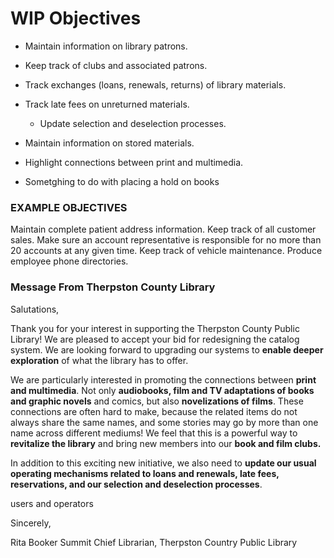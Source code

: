 # WIP Objectives

- Maintain information on library patrons.
- Keep track of clubs and associated patrons.
- Track exchanges (loans, renewals, returns) of library materials.
- Track late fees on unreturned materials.
    - Update selection and deselection processes.
- Maintain information on stored materials.
- Highlight connections between print and multimedia.

- Sometghing to do with placing a hold on books

### EXAMPLE OBJECTIVES
Maintain complete patient address information.
Keep track of all customer sales.
Make sure an account representative is responsible for no more than 20 accounts at any given time.
Keep track of vehicle maintenance.
Produce employee phone directories.

### Message From Therpston County Library
Salutations,

Thank you for your interest in supporting the Therpston County Public Library! We are pleased to accept your bid for redesigning the catalog system. We are looking forward to upgrading our systems to __enable deeper exploration__ of what the library has to offer.

We are particularly interested in promoting the connections between **print and multimedia**. Not only **audiobooks, film and TV adaptations of books and graphic novels** and comics, but also **novelizations of films**. These connections are often hard to make, because the related items do not always share the same names, and some stories may go by more than one name across different mediums! We feel that this is a powerful way to __revitalize the library__ and bring new members into our **book and film clubs.**

In addition to this exciting new initiative, we also need to **update our usual operating mechanisms related to loans and renewals, late fees, reservations, and our selection and deselection processes**.

users and operators

Sincerely,

Rita Booker Summit
Chief Librarian, Therpston Country Public Library